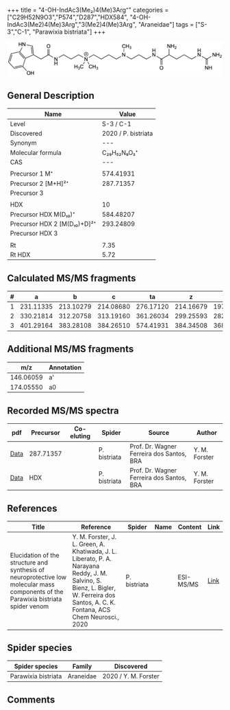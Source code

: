 +++
title = "4-OH-IndAc3(Me₂)4(Me)3Arg⁺"
categories = ["C29H52N9O3","P574","D287","HDX584",
"4-OH-IndAc3(Me2)4(Me)3Arg","3(Me2)4(Me)3Arg",
"Araneidae"]
tags = ["S-3","C-1",
"Parawixia bistriata"]
+++

![](/img/4-OH-IndAc3(Me2)4(Me)3Arg.png)

## General Description

| Name                       | Value              |
|----------------------------|--------------------|
| Level                      | S-3 / C-1          |
| Discovered                 | 2020 / P. bistriata |
| Synonym                    | ---                |
| Molecular formula          | C₂₉H₅₂N₉O₃⁺                   |
| CAS                        | ---                |
|                            |                    |
| Precursor 1  M⁺         | 574.41931                   |
| Precursor 2 [M+H]²⁺       | 287.71357                   |
| Precursor 3                |                    |
|                            |                    |
| HDX                        | 10                   |
| Precursor HDX    M(D₁₀)⁺   | 584.48207                   |
| Precursor HDX 2 [M(D₁₀)+D]²⁺ | 293.24809                   |
| Precursor HDX 3            |                    |
|                            |                    |
| Rt                         | 7.35                   |
| Rt HDX                     | 5.72                   |

## Calculated MS/MS fragments

| # | a         | b         | c         | ta        | z         | y         | tz        |
|---|-----------|-----------|-----------|-----------|-----------|-----------|-----------|
| 1 | 231.11335 | 213.10279 | 214.08680 | 276.17120 | 214.16679 | 197.14024 | 245.20899 |
| 2 | 330.21814 | 312.20758 | 313.19160 | 361.26034 | 299.25593 | 282.22938 | 344.31378 |
| 3 | 401.29164 | 383.28108 | 384.26510 | 574.41931 | 384.34508 | 368.32636 | 401.37163 |

## Additional MS/MS fragments

| m/z | Annotation |
|-----|------------|
| 146.06059    | a'   |
| 174.05550    | a0   |

## Recorded MS/MS spectra

| pdf                                             | Precursor | Co-eluting | Spider      | Source                       | Author        |
|-------------------------------------------------|-----------|------------|-------------|------------------------------|---------------|
| [Data](/pdf/P-bistriata/574_4-OH-IndAc3(Me2)4(Me)3Arg_Pb_2.pdf) | 287.71357 |           | P. bistriata | Prof. Dr. Wagner Ferreira dos Santos, BRA  | Y. M. Forster |
| [Data](/pdf/P-bistriata/574_4-OH-IndAc3(Me2)4(Me)3Arg_Pb_HDX.pdf) | HDX |           | P. bistriata | Prof. Dr. Wagner Ferreira dos Santos, BRA  | Y. M. Forster |


## References

| Title | Reference | Spider | Name | Content | Link |
|-------|-----------|--------|------|---------|------|
| Elucidation of the structure and synthesis of neuroprotective low molecular mass components of the Parawixia bistriata spider venom      | Y. M. Forster, J. L. Green, A. Khatiwada, J. L. Liberato, P. A. Narayana Reddy, J. M. Salvino, S. Bienz, L. Bigler, W. Ferreira dos Santos, A. C. K. Fontana, ACS Chem Neurosci., 2020          | P. bistriata       |      | ESI-MS/MS        | [Link](https://pubs.acs.org/doi/10.1021/acschemneuro.0c00007)     |

## Spider species

| Spider species     | Family     | Discovered           |
|--------------------|------------|----------------------|
| Parawixia bistriata | Araneidae | 2020 / Y. M. Forster |


## Comments